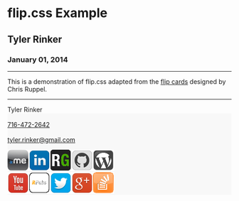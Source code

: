 <link rel="stylesheet" href="./css/flip.css" />
<link rel="stylesheet" href="./css/popup_style.css" />
<script type="text/javascript" src="./js/jquery-1.9.1.min.js"></script>
<script type="text/javascript" src="./js/nhpup-ioshack_1.0.js"></script>
<script type="text/javascript" src="./js/nhpup_1.0.js"></script>
<script type="text/javascript" src="./js/nhpup_1.1.js"></script>
<script type="text/javascript" src="./js/reports.js"></script>

# flip.css Example
## Tyler Rinker
### January 01, 2014



---

This is a demonstration of flip.css adapted from the [flip cards](http://css3playground.com/3d-flip-cards/) designed by Chris Ruppel.

---
<div class="flip3D">
            <div class="front">
                <span class="name">Tyler Rinker</span>
            </div>
            <div class="back" style="background:#f8f8f8;">
                <a href="http://trinker.github.io/card/contact" target="_blank"><div class="back-logo"></div></a>
                <div class="back-title"><br><a href="tel:716-472-2642" target="_blank">716-472-2642</a><br><br><a href="mailto:tyler.rinker@gmail.com" target="_blank">tyler.rinker@gmail.com</a></div>
                <p><a target="_blank" href="http://about.me/tylerrinker"><img src="https://github.com/trinker/cv/raw/master/icons/aboutme.png" alt="" /></a><a target="_blank" href="http://www.linkedin.com/pub/tyler-rinker/39/36b/1a0"><img src="https://github.com/trinker/cv/raw/master/icons/linkedin.png" alt="" /></a><a target="_blank" href="https://www.researchgate.net/profile/Tyler_Rinker"><img src="https://github.com/trinker/cv/raw/master/icons/researchgate.png" alt="" /></a><a target="_blank" href="https://github.com/trinker"><img src="https://github.com/trinker/cv/raw/master/icons/github_2.png" alt="" /></a><a target="_blank" href="http://trinkerrstuff.wordpress.com/"><img src="https://github.com/trinker/cv/raw/master/icons/wordpress.png" alt="" /></a><br>
                <a target="_blank" href="http://www.youtube.com/channel/UCOuzoXJpWWOFop7_nlJ5-hw/videos"><img src="https://github.com/trinker/cv/raw/master/icons/youtube.png" alt="" /><a target="_blank" href="http://rpubs.com/trinker"><img src="https://github.com/trinker/cv/raw/master/icons/rpubs.png" alt="" /></a><a target="_blank" href="https://twitter.com/tylerrinker"><img src="https://github.com/trinker/cv/raw/master/icons/twitter.png" alt="" /></a><a target="_blank" href="https://plus.google.com/u/0/107881588921166122909/posts"><img src="https://github.com/trinker/cv/raw/master/icons/google_plus.png" alt="" /></a><a target="_blank" href="http://stackoverflow.com/users/1000343/tyler-rinker"><img src="https://github.com/trinker/cv/raw/master/icons/stackoverflow.png" alt="" /></a>
            </div>
</div>
